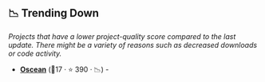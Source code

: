 ## 📉 Trending Down

_Projects that have a lower project-quality score compared to the last update. There might be a variety of reasons such as decreased downloads or code activity._

- <b><a href="https://wiki.xxiivv.com/site/home.html">Oscean</a></b> (🥇17 ·  ⭐ 390 · 📉) - 

